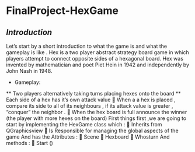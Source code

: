 # FinalProject-HexGame

*<h2>Introduction</h2>*

Let’s start by a short introduction to what the game is and what the gameplay is like .
Hex is a two player abstract strategy board game in which players attempt to connect opposite sides
of a hexagonal board. Hex was invented by mathematician and poet Piet Hein in 1942 and
independently by John Nash in 1948.

* Gameplay:

**  Two players alternatively taking turns placing hexes onto the board
**  Each side of a hex has it’s own attack value
 When a a hex is placed , compare its side to all of its neighbours , if its attack value is greater
, “conquer” the neighbor .
 When the hex board is full announce the winner (the player with more hexes on the board)
First things first ,we are going to start by implementing the HexGame class which :
 Inherits from QGraphicsview
 Is Responsible for managing the global aspects of the game
And has the Attributes :
 Scene
 Hexboard
 Whosturn
And methods :
 Start () 

